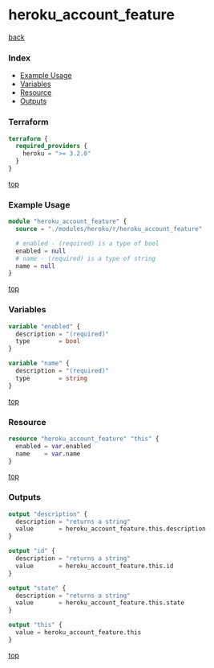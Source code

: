 # heroku_account_feature

[back](../heroku.md)

### Index

- [Example Usage](#example-usage)
- [Variables](#variables)
- [Resource](#resource)
- [Outputs](#outputs)

### Terraform

```terraform
terraform {
  required_providers {
    heroku = ">= 3.2.0"
  }
}
```

[top](#index)

### Example Usage

```terraform
module "heroku_account_feature" {
  source = "./modules/heroku/r/heroku_account_feature"

  # enabled - (required) is a type of bool
  enabled = null
  # name - (required) is a type of string
  name = null
}
```

[top](#index)

### Variables

```terraform
variable "enabled" {
  description = "(required)"
  type        = bool
}

variable "name" {
  description = "(required)"
  type        = string
}
```

[top](#index)

### Resource

```terraform
resource "heroku_account_feature" "this" {
  enabled = var.enabled
  name    = var.name
}
```

[top](#index)

### Outputs

```terraform
output "description" {
  description = "returns a string"
  value       = heroku_account_feature.this.description
}

output "id" {
  description = "returns a string"
  value       = heroku_account_feature.this.id
}

output "state" {
  description = "returns a string"
  value       = heroku_account_feature.this.state
}

output "this" {
  value = heroku_account_feature.this
}
```

[top](#index)